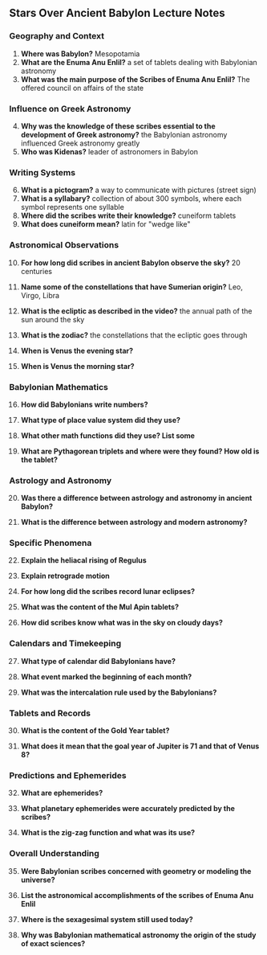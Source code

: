 ## Stars Over Ancient Babylon Lecture Notes

### Geography and Context

1. **Where was Babylon?**
    Mesopotamia
2. **What are the Enuma Anu Enlil?**
    a set of tablets dealing with Babylonian astronomy
3. **What was the main purpose of the Scribes of Enuma Anu Enlil?**
    The offered council on affairs of the state

### Influence on Greek Astronomy

4. **Why was the knowledge of these scribes essential to the development of Greek astronomy?**
    the Babylonian astronomy influenced Greek astronomy greatly
5. **Who was Kidenas?**
    leader of astronomers in Babylon

### Writing Systems

6. **What is a pictogram?**
    a way to communicate with pictures (street sign)
7. **What is a syllabary?**
    collection of about 300 symbols, where each symbol represents one syllable
1. **Where did the scribes write their knowledge?**
    cuneiform tablets
9. **What does cuneiform mean?**
    latin for "wedge like"

### Astronomical Observations

10. **For how long did scribes in ancient Babylon observe the sky?**
    20 centuries
11. **Name some of the constellations that have Sumerian origin?**
    Leo, Virgo, Libra
12. **What is the ecliptic as described in the video?**
    the annual path of the sun around the sky
13. **What is the zodiac?**
    the constellations that the ecliptic goes through
14. **When is Venus the evening star?**
    
15. **When is Venus the morning star?**
    

### Babylonian Mathematics

16. **How did Babylonians write numbers?**
    
17. **What type of place value system did they use?**
    
18. **What other math functions did they use? List some**
    
19. **What are Pythagorean triplets and where were they found? How old is the tablet?**
    

### Astrology and Astronomy

20. **Was there a difference between astrology and astronomy in ancient Babylon?**
    
21. **What is the difference between astrology and modern astronomy?**
    

### Specific Phenomena

22. **Explain the heliacal rising of Regulus**
    
23. **Explain retrograde motion**
    
24. **For how long did the scribes record lunar eclipses?**
    
25. **What was the content of the Mul Apin tablets?**
    
26. **How did scribes know what was in the sky on cloudy days?**
    

### Calendars and Timekeeping

27. **What type of calendar did Babylonians have?**
    
28. **What event marked the beginning of each month?**
    
29. **What was the intercalation rule used by the Babylonians?**
    

### Tablets and Records

30. **What is the content of the Gold Year tablet?**
    
31. **What does it mean that the goal year of Jupiter is 71 and that of Venus 8?**
    

### Predictions and Ephemerides

32. **What are ephemerides?**
    
33. **What planetary ephemerides were accurately predicted by the scribes?**
    
34. **What is the zig-zag function and what was its use?**
    

### Overall Understanding

35. **Were Babylonian scribes concerned with geometry or modeling the universe?**
    
36. **List the astronomical accomplishments of the scribes of Enuma Anu Enlil**
    
37. **Where is the sexagesimal system still used today?**
    
38. **Why was Babylonian mathematical astronomy the origin of the study of exact sciences?**